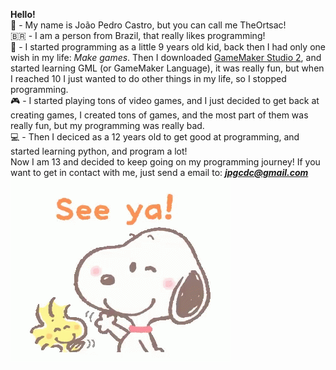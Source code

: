 **Hello!**  
👋 - My name is João Pedro Castro, but you can call me TheOrtsac!  
🇧🇷 - I am a person from Brazil, that really likes programming!  
🧒 - I started programming as a little 9 years old kid, back then I had only one wish in my life: _Make games_. Then I downloaded [GameMaker Studio 2](https://www.yoyogames.com/en/gamemaker), and started learning GML (or GameMaker Language), it was really fun, but when I reached 10 I just wanted to do other things in my life, so I stopped programming.  
🎮 - I started playing tons of video games, and I just decided to get back at creating games, I created tons of games, and the most part of them was really fun, but my programming was really bad.  
💻 - Then I deciced as a 12 years old to get good at programming, and started learning python, and program a lot!  
Now I am 13 and decided to keep going on my programming journey! If you want to get in contact with me, just send a email to: _**jpgcdc@gmail.com**_
![](snoopy.gif)
